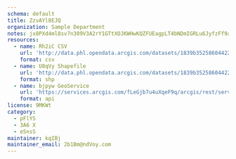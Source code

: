 ```yaml
---
schema: default
title: ZzvAYl8EJQ 
organization: Sample Department 
notes: jx8PXd4ml8sv7n309V3A2rY1GTtXOJKWHwKQZFUEagpLT4bNDmIGRLu6JyfzFf9aqVsheo0W6OhvAQcuS5zPIko5erCUgBMj2nlx 
resources:
  - name: Rh2iC CSV
    url: 'http://data.phl.opendata.arcgis.com/datasets/1839b35258604422b0b520cbb668df0d_0.csv'
    format: csv
  - name: U8qVy Shapefile
    url: 'http://data.phl.opendata.arcgis.com/datasets/1839b35258604422b0b520cbb668df0d_0.zip'
    format: shp
  - name: bjpyw GeoService
    url: 'https://services.arcgis.com/fLeGjb7u4uXqeF9q/arcgis/rest/services/Air_Monitoring_Stations/FeatureServer/0/query'
    format: api
license: 9MKWt 
category:
  - pFlYS 
  - 3A6 X 
  - e5nsS 
maintainer: kqIBj  
maintainer_email: 2b1Bm@ndVoy.com
---
```

